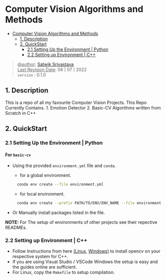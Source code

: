 # Computer Vision Algorithms and Methods

- [Computer Vision Algorithms and Methods](#computer-vision-algorithms-and-methods)
  - [1. Description](#1-description)
  - [2. QuickStart](#2-quickstart)
    - [2.1 Setting Up the Environment | Python](#21-setting-up-the-environment--python)
    - [2.2 Setting up Environment | C++](#22-setting-up-environment--c)

> <span><u>@author</u></span>: [Satwik Srivastava](#) <br>
> <span><u>Last Revision Date</u></span>: 06 | 07 | 2022 <br>
> `version` : 0.1.0

## 1. Description
  This is a repo of all my favourite Computer Vision Projects. This Repo Currently Contains.
    1. Emotion Detector
    2. Basic-CV Algorithms written from Scratch in C++

## 2. QuickStart

### 2.1 Setting Up the Environment | Python

#### For `basic-cv`

  - Using the provided `environment.yml` file and `conda`.
    - for a global environment.

    ```bash
      conda env create --file environment.yml
    ```
    - for local environment.

    ```bash
      conda env create --prefix PATH/TO/ENV/ENV_NAME --file environment.yml
    ```

  - Or Manually install packages listed in the file.

**NOTE:** For The setup of environments of other projects see their repective READMEs.

### 2.2 Setting up Environment | C++

  - Follow Instructions from here [(Linux](https://docs.opencv.org/4.x/d7/d9f/tutorial_linux_install.html), [Windows)](https://docs.opencv.org/4.x/d3/d52/tutorial_windows_install.html) to install opencv on your respective system for C++.
  - If you are using Visual Studio / VSCode Windows the setup is easy and the guides online are sufficient.
  - For Linux, copy the `Makefile` to setup compilation. 
